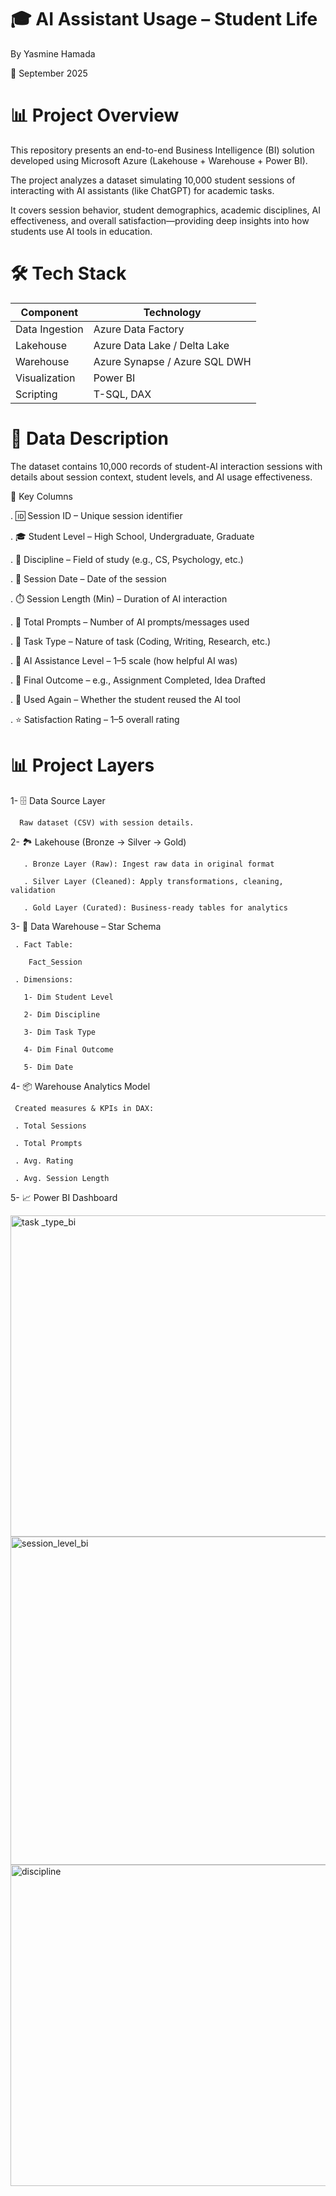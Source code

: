 # 🎓 AI Assistant Usage – Student Life

By Yasmine Hamada

📅 September 2025

# 📊 Project Overview

This repository presents an end-to-end Business Intelligence (BI) solution developed using Microsoft Azure (Lakehouse + Warehouse + Power BI).

The project analyzes a dataset simulating 10,000 student sessions of interacting with AI assistants (like ChatGPT) for academic tasks.

It covers session behavior, student demographics, academic disciplines, AI effectiveness, and overall satisfaction—providing deep insights into how students use AI tools in education.

# 🛠️ Tech Stack
| Component | Technology |
| --------- | ---------- |
| Data Ingestion | Azure Data Factory |
| Lakehouse      | Azure Data Lake / Delta Lake |
| Warehouse      | Azure Synapse / Azure SQL DWH |
| Visualization | Power BI |
| Scripting | T-SQL, DAX |

# 📝 Data Description

The dataset contains 10,000 records of student-AI interaction sessions with details about session context, student levels, and AI usage effectiveness.

📂 Key Columns

 . 🆔 Session ID – Unique session identifier

 . 🎓 Student Level – High School, Undergraduate, Graduate

 . 📖 Discipline – Field of study (e.g., CS, Psychology, etc.)

 . 📅 Session Date – Date of the session

 . ⏱️ Session Length (Min) – Duration of AI interaction

 . 💬 Total Prompts – Number of AI prompts/messages used

 . 📝 Task Type – Nature of task (Coding, Writing, Research, etc.)

 . 🤖 AI Assistance Level – 1–5 scale (how helpful AI was)

 . 🎯 Final Outcome – e.g., Assignment Completed, Idea Drafted

 . 🔁 Used Again – Whether the student reused the AI tool

 . ⭐ Satisfaction Rating – 1–5 overall rating


# 📊 Project Layers

 1- 🗄️ Data Source Layer
 
      Raw dataset (CSV) with session details.
      
 2- 🏞️ Lakehouse (Bronze → Silver → Gold)
 
       . Bronze Layer (Raw): Ingest raw data in original format
       
       . Silver Layer (Cleaned): Apply transformations, cleaning, validation
       
       . Gold Layer (Curated): Business-ready tables for analytics

 3- 🏢 Data Warehouse – Star Schema 
 
     . Fact Table:
     
        Fact_Session

     . Dimensions:

       1- Dim Student Level

       2- Dim Discipline

       3- Dim Task Type

       4- Dim Final Outcome

       5- Dim Date

 4- 📦 Warehouse Analytics Model

     Created measures & KPIs in DAX:

     . Total Sessions
     
     . Total Prompts
     
     . Avg. Rating
     
     . Avg. Session Length

 5- 📈 Power BI Dashboard

    
<img width="904" height="514" alt="task _type_bi" src="https://github.com/user-attachments/assets/6306ed74-5b43-4437-b70f-2a923e74b88a" />





<img width="912" height="525" alt="session_level_bi" src="https://github.com/user-attachments/assets/6f56c7c9-afbe-40f9-9c23-ca17419eeeed" />





 <img width="898" height="514" alt="discipline" src="https://github.com/user-attachments/assets/b0557508-3db4-41ee-ac4d-7a7032a180ac" />
       
 
